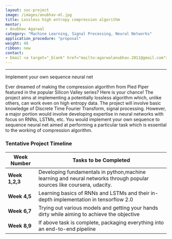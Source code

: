 ```yaml
---
layout: soc-project
image: /images/anubhav-ml.jpg
title: Lossless high entropy compression algorithm
mentor: 
- Anubhav Agarwal
category: "Machine Learning, Signal Processing, Neural Networks"
application_procedure: "proposal"
weight: 48
ribbon: new
contact:
- Email <a target="_blank" href="mailto:agarwalanubhav.2011@gmail.com">agarwalanubhav.2011@gmail.com</a> 
---
```


---
Implement your own sequence neural net

<!--break-->
Ever dreamed of making the compression algorithm from Pied Piper featured in the popular Silicon Valley series? Here is your chance! The project aims at implementing a potentially lossless algorithm which, unlike others, can work even on high entropy data. The project will involve basic knowledge of Discrete Time Fourier Transform, signal processing. However, a major portion would involve developing expertise in neural networks with focus on RNNs, LSTMs, etc. You would implement your own sequence to sequence neural net aimed at performing a particular task which is essential to the working of compression algorithm.
<!--break-->

### Tentative Project Timeline
<!--break-->

|Week Number  | Tasks to be Completed|
|--- | --- | 
|**Week 1,2,3** | Developing fundamentals in python,machine learning and neural networks through popular sources like coursera, udacity.|
|**Week 4,5** |Learning basics of RNNs and LSTMs and their in-depth implementation in tensorflow  2.0|
|**Week 6,7** |Trying out various models and getting your hands dirty while aiming to achieve the objective|
|**Week 8,9** | If above task is complete, packaging everything into an end-to-end pipeline |

<!--break-->
